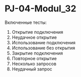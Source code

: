 # PJ-04-Modul_32
Включенные тесты:
1. Открытие подключения
2. Неудачное открытие
3. Использование подключения
4. Использование без открытия
5. Закрытие подключения
6. Повторное открытие
7. Несколько запросов
8. Неудачный запрос
